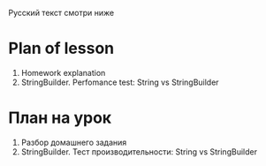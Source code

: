 Русский текст смотри ниже

# Plan of lesson <br/>
1. Homework explanation <br/>
2. StringBuilder. Perfomance test: String vs StringBuilder  <br/>


# План на урок <br/>
1. Разбор домашнего задания  <br/>
2. StringBuilder. Тест производительности: String vs StringBuilder  <br/>